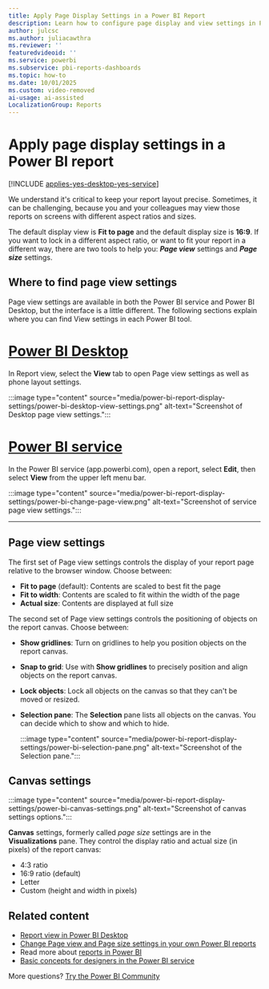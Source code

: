 ```yaml
---
title: Apply Page Display Settings in a Power BI Report
description: Learn how to configure page display and view settings in Power BI reports to control layout, aspect ratios, and object positioning for optimal viewing across different screens.
author: julcsc
ms.author: juliacawthra
ms.reviewer: ''
featuredvideoid: ''
ms.service: powerbi
ms.subservice: pbi-reports-dashboards
ms.topic: how-to
ms.date: 10/01/2025
ms.custom: video-removed
ai-usage: ai-assisted
LocalizationGroup: Reports
---
```

# Apply page display settings in a Power BI report

[!INCLUDE [applies-yes-desktop-yes-service](../includes/applies-yes-desktop-yes-service.md)]

We understand it's critical to keep your report layout precise. Sometimes, it can be challenging, because you and your colleagues may view those reports on screens with different aspect ratios and sizes.

The default display view is **Fit to page** and the default display size is **16:9**. If you want to lock in a different aspect ratio, or want to fit your report in a different way, there are two tools to help you: ***Page view*** settings and ***Page size*** settings.

## Where to find page view settings

Page view settings are available in both the Power BI service and Power BI Desktop, but the interface is a little different. The following sections explain where you can find View settings in each Power BI tool.

# [Power BI Desktop](#tab/powerbi-desktop)

In Report view, select the **View** tab to open Page view settings as well as phone layout settings.

:::image type="content" source="media/power-bi-report-display-settings/power-bi-desktop-view-settings.png" alt-text="Screenshot of Desktop page view settings.":::

# [Power BI service](#tab/powerbi-service)

In the Power BI service (app.powerbi.com), open a report, select **Edit**, then select **View** from the upper left menu bar.

:::image type="content" source="media/power-bi-report-display-settings/power-bi-change-page-view.png" alt-text="Screenshot of service page view settings.":::

---

## Page view settings

The first set of Page view settings controls the display of your report page relative to the browser window. Choose between:

- **Fit to page** (default): Contents are scaled to best fit the page
- **Fit to width**: Contents are scaled to fit within the width of the page
- **Actual size**: Contents are displayed at full size

The second set of Page view settings controls the positioning of objects on the report canvas. Choose between:

- **Show gridlines**: Turn on gridlines to help you position objects on the report canvas.
- **Snap to grid**: Use with **Show gridlines** to precisely position and align objects on the report canvas.
- **Lock objects**: Lock all objects on the canvas so that they can't be moved or resized.
- **Selection pane**: The **Selection** pane lists all objects on the canvas. You can decide which to show and which to hide.

    :::image type="content" source="media/power-bi-report-display-settings/power-bi-selection-pane.png" alt-text="Screenshot of the Selection pane.":::

## Canvas settings

:::image type="content" source="media/power-bi-report-display-settings/power-bi-canvas-settings.png" alt-text="Screenshot of canvas settings options.":::

**Canvas** settings, formerly called *page size* settings are in the **Visualizations** pane. They control the display ratio and actual size (in pixels) of the report canvas:

- 4:3 ratio
- 16:9 ratio (default)
- Letter
- Custom (height and width in pixels)

## Related content

- [Report view in Power BI Desktop](desktop-report-view.md)
- [Change Page view and Page size settings in your own Power BI reports](../consumer/end-user-report-view.md)
- Read more about [reports in Power BI](../consumer/end-user-reports.md)
- [Basic concepts for designers in the Power BI service](../fundamentals/service-basic-concepts.md)

More questions? [Try the Power BI Community](https://community.powerbi.com/)
